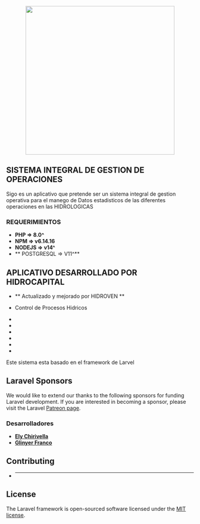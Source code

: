 
<p align="center"><a href="https://laravel.com" target="_blank"><img src="https://raw.githubusercontent.com/laravel/art/master/logo-lockup/5%20SVG/2%20CMYK/1%20Full%20Color/laravel-logolockup-cmyk-red.svg" width="400"></a></p>

## SISTEMA INTEGRAL DE GESTION DE OPERACIONES

Sigo es un aplicativo que pretende ser un sistema integral de gestion operativa para el manego de Datos estadisticos de las diferentes operaciones en las HIDROLOGICAS


### REQUERIMIENTOS

- **PHP => 8.0^**
- **NPM => v6.14.16**
- **NODEJS => v14^**
- ** POSTGRESQL => V11^**

## APLICATIVO DESARROLLADO POR HIDROCAPITAL 
- ** Actualizado y mejorado por HIDROVEN **

- Control de Procesos Hidricos
- 
- 
- 
- 
- 
- 

Este sistema esta basado en el framework de Larvel


## Laravel Sponsors

We would like to extend our thanks to the following sponsors for funding Laravel development. If you are interested in becoming a sponsor, please visit the Laravel [Patreon page](https://patreon.com/taylorotwell).

### Desarrolladores

- **[Ely Chirivella](https://github.com/elychirivella10)**
- **[Glinyer Franco](https://github.com/gfrancojf)**

## Contributing
- ** **

## License

The Laravel framework is open-sourced software licensed under the [MIT license](https://opensource.org/licenses/MIT).







